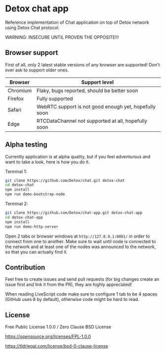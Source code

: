 # Detox chat app
Reference implementation of Chat application on top of Detox network using Detox Chat protocol.

WARNING: INSECURE UNTIL PROVEN THE OPPOSITE!!!

## Browser support
First of all, only 2 latest stable versions of any browser are supported! Don't ever ask to support older ones.

| Browser  | Support level                                         |
|----------|-------------------------------------------------------|
| Chromium | Flaky, bugs reported, should be better soon           |
| Firefox  | Fully supported                                       |
| Safari   | WebRTC support is not good enough yet, hopefully soon |
| Edge     | RTCDataChannel not supported at all, hopefully soon   |

## Alpha testing
Currently application is at alpha quality, but if you feel adventurous and want to take a look, here is how you do it.

Terminal 1:
```bash
git clone https://github.com/Detox/chat.git detox-chat
cd detox-chat
npm install
npm run demo-bootstrap-node
```

Terminal 2:
```bash
git clone https://github.com/Detox/chat-app.git detox-chat-app
cd detox-chat-app
npm install
npm run demo-http-server
```

Open 2 tabs or browser windows at `http://127.0.0.1:8081/` in order to connect from one to another.
Make sure to wait until node is connected to the network and at least one of the nodes was announced to the network, so that you can actually find it.

## Contribution
Feel free to create issues and send pull requests (for big changes create an issue first and link it from the PR), they are highly appreciated!

When reading LiveScript code make sure to configure 1 tab to be 4 spaces (GitHub uses 8 by default), otherwise code might be hard to read.

## License
Free Public License 1.0.0 / Zero Clause BSD License

https://opensource.org/licenses/FPL-1.0.0

https://tldrlegal.com/license/bsd-0-clause-license
